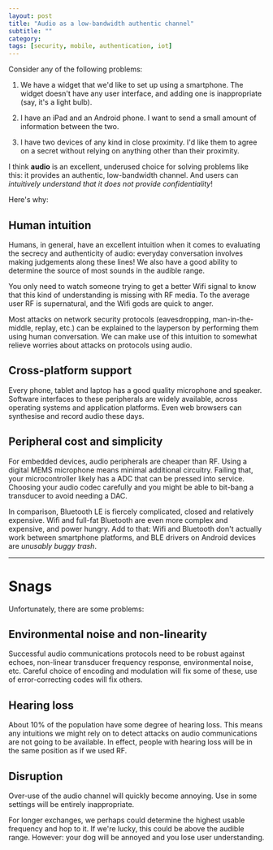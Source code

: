 ```yaml
---
layout: post
title: "Audio as a low-bandwidth authentic channel"
subtitle: ""
category: 
tags: [security, mobile, authentication, iot]
---
```


Consider any of the following problems:

1. We have a widget that we'd like to set up using a smartphone.  The widget doesn't
   have any user interface, and adding one is inappropriate (say, it's a light bulb).
   
2. I have an iPad and an Android phone.  I want to send a small amount of information between the two.

3. I have two devices of any kind in close proximity.  I'd like them to agree on a secret without
   relying on anything other than their proximity.

I think **audio** is an excellent, underused choice for solving problems like this: it provides
an authentic, low-bandwidth channel.  And users can *intuitively understand that it does not provide
confidentiality*!

Here's why:

## Human intuition

Humans, in general, have an excellent intuition when it comes to evaluating the secrecy and authenticity
of audio: everyday conversation involves making judgements along these lines!  We also have a good ability
to determine the source of most sounds in the audible range.

You only need to watch someone trying to get a better Wifi signal to know that this kind of
understanding is missing with RF media.  To the average user RF is supernatural, and the Wifi gods
are quick to anger.

Most attacks on network security protocols (eavesdropping, man-in-the-middle, replay, etc.) can be explained
to the layperson by performing them using human conversation.  We can make use of this intuition to somewhat
relieve worries about attacks on protocols using audio.

## Cross-platform support

Every phone, tablet and laptop has a good quality microphone and speaker.  Software interfaces to these peripherals are widely available, across operating systems and application platforms.  Even web browsers can synthesise and record audio these days.

## Peripheral cost and simplicity

For embedded devices, audio peripherals are cheaper than RF.  Using a digital MEMS microphone means
minimal additional circuitry.  Failing that, your microcontroller likely has a ADC that can be pressed
into service.  Choosing your audio codec carefully and you might be able to bit-bang a transducer to
avoid needing a DAC.

In comparison, Bluetooth LE is fiercely complicated, closed and relatively expensive.  Wifi and full-fat Bluetooth
are even more complex and expensive, and power hungry.  Add to that: Wifi and Bluetooth don't actually work
between smartphone platforms, and BLE drivers on Android devices are *unusably buggy trash*.

***

# Snags

Unfortunately, there are some problems:

## Environmental noise and non-linearity

Successful audio communications protocols need to be robust against echoes, non-linear transducer frequency response,
environmental noise, etc.  Careful choice of encoding and modulation will fix some of these, use
of error-correcting codes will fix others.

## Hearing loss

About 10% of the population have some degree of hearing loss.  This means any intuitions we might rely on
to detect attacks on audio communications are not going to be available.  In effect, people with hearing loss
will be in the same position as if we used RF.

## Disruption

Over-use of the audio channel will quickly become annoying.  Use in some settings will be entirely inappropriate.

For longer exchanges, we perhaps could determine the highest usable frequency and hop to it.  If we're lucky,
this could be above the audible range.   However: your dog will be annoyed and you lose user understanding.

